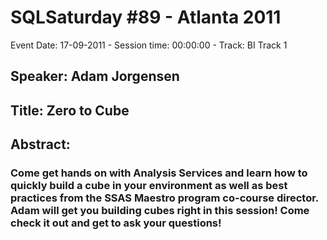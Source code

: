 # SQLSaturday #89 - Atlanta 2011
Event Date: 17-09-2011 - Session time: 00:00:00 - Track: BI Track 1
## Speaker: Adam Jorgensen
## Title: Zero to Cube
## Abstract:
### Come get hands on with Analysis Services and learn how to quickly build a cube in your environment as well as best practices from the SSAS Maestro program co-course director. Adam will get you building cubes right in this session! Come check it out and get to ask your questions!
